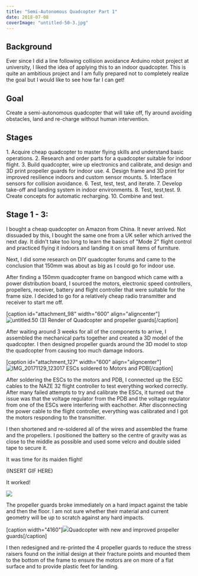 ```yaml
---
title: "Semi-Autonomous Quadcopter Part 1"
date: 2018-07-08
coverImage: "untitled-50-3.jpg"
---
```


## Background

Ever since I did a line following collision avoidance Arduino robot project at university, I liked the idea of applying this to an indoor quadcopter. This is quite an ambitious project and I am fully prepared not to completely realize the goal but I would like to see how far I can get!

## Goal

Create a semi-autonomous quadcopter that will take off, fly around avoiding obstacles, land and re-charge without human intervention.

## Stages

1\. Acquire cheap quadcopter to master flying skills and understand basic operations. 2. Research and order parts for a quadcopter suitable for indoor flight. 3. Build quadcopter, wire up electronics and calibrate, and design and 3D print propeller guards for indoor use. 4. Design frame and 3D print for improved resilience indoors and custom sensor mounts. 5. Interface sensors for collision avoidance. 6. Test, test, test, and iterate. 7. Develop take-off and landing system in indoor environments. 8. Test, test,test. 9. Create concepts for automatic recharging. 10. Combine and test.

## Stage 1 - 3:

I bought a cheap quadcopter on Amazon from China. It never arrived. Not dissuaded by this, I bought the same one from a UK seller which arrived the next day. It didn't take too long to learn the basics of "Mode 2" flight control and practiced flying it indoors and landing it on small items of furniture.

Next, I did some research on DIY quadcopter forums and came to the conclusion that 150mm was about as big as I could go for indoor use.

After finding a 150mm quadcopter frame on bangood which came with a power distribution board, I sourced the motors, electronic speed controllers, propellers, receiver, battery and flight controller that were suitable for the frame size. I decided to go for a relatively cheap radio transmitter and receiver to start me off.

\[caption id="attachment\_98" width="600" align="aligncenter"\]![untitled.50 (3)](images/untitled-50-3.jpg) Render of Quadcopter and propeller guards\[/caption\]

After waiting around 3 weeks for all of the components to arrive, I assembled the mechanical parts together and created a 3D model of the quadcopter. I then designed propeller guards around the 3D model to stop the quadcopter from causing too much damage indoors.

\[caption id="attachment\_127" width="600" align="aligncenter"\]![IMG_20171129_123017](images/img_20171129_123017.jpg) ESCs soldered to Motors and PDB\[/caption\]

After soldering the ESCs to the motors and PDB, I connected up the ESC cables to the NAZE 32 flight controller to test everything worked correctly. After many failed attempts to try and calibrate the ESCs, it turned out the issue was that the voltage regulator from the PDB and the voltage regulator from one of the ESCs were interfering with eachother. After disconnecting the power cable to the flight controller, everything was calibrated and I got the motors responding to the transmitter.

I then shortened and re-soldered all of the wires and assembled the frame and the propellers. I positioned the battery so the centre of gravity was as close to the middle as possible and used some velcro and double sided tape to secure it.

It was time for its maiden flight!

(INSERT GIF HERE)

It worked!

![](images/img_20180324_161943.jpg)

The propeller guards broke immediately on a hard impact against the table and then the floor. I am not sure whether their material and current geometry will be up to scratch against any hard impacts.

\[caption width="4160"\]![](images/img_20180329_203555.jpg)Quadcopter with new and improved propeller guards\[/caption\]

I then redesigned and re-printed the 4 propeller guards to reduce the stress raisers found on the initial design at their fracture points and mounted them to the bottom of the frame to ensure the motors are on more of a flat surface and to provide plastic feet for landing.
